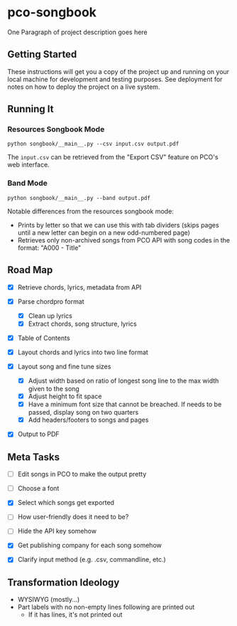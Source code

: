 # pco-songbook

One Paragraph of project description goes here

## Getting Started

These instructions will get you a copy of the project up and running on your local machine for development and testing purposes. See deployment for notes on how to deploy the project on a live system.

## Running It

### Resources Songbook Mode

```
python songbook/__main__.py --csv input.csv output.pdf
```

The `input.csv` can be retrieved from the "Export CSV" feature on PCO's web interface.

### Band Mode
```
python songbook/__main__.py --band output.pdf
```

Notable differences from the resources songbook mode:

- Prints by letter so that we can use this with tab dividers (skips pages until a new letter can begin on a new odd-numbered page)
- Retrieves only non-archived songs from PCO API with song codes in the format: "A000 - Title"

## Road Map
- [x] Retrieve chords, lyrics, metadata from API
- [x] Parse chordpro format
	- [x] Clean up lyrics
	- [x] Extract chords, song structure, lyrics
- [X] Table of Contents
- [x] Layout chords and lyrics into two line format
- [X] Layout song and fine tune sizes
	- [X] Adjust width based on ratio of longest song line to the max width given to the song
	- [X] Adjust height to fit space
	- [X] Have a minimum font size that cannot be breached. If needs to be passed, display song on two quarters
	- [X] Add headers/footers to songs and pages
- [X] Output to PDF


## Meta Tasks

- [ ] Edit songs in PCO to make the output pretty
- [ ] Choose a font
- [x] Select which songs get exported
- [ ] How user-friendly does it need to be?
- [ ] Hide the API key somehow
- [x] Get publishing company for each song somehow
- [x] Clarify input method (e.g. .csv, commandline, etc.)


## Transformation Ideology
- WYSIWYG (mostly...)
- Part labels with no non-empty lines following are printed out
	- If it has lines, it's not printed out
